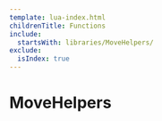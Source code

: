 ```yaml
---
template: lua-index.html
childrenTitle: Functions
include:
  startsWith: libraries/MoveHelpers/
exclude:
  isIndex: true
---
```


# MoveHelpers
